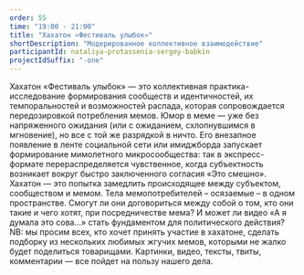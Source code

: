 ```yaml
---
order: 55
time: "19:00 - 21:00"
title: "Хахатон «Фестиваль улыбок»"
shortDescription: "Модерированное коллективное взаимодействие"
participantId: nataliya-protassenia-sergey-babkin
projectIdSuffix: "-one"
---
```


Хахатон «Фестиваль улыбок» — это коллективная практика-исследование формирования сообществ и идентичностей, их темпоральностей и возможностей распада, которая сопровождается передозировкой потребления мемов. Юмор в меме — уже без напряженного ожидания (или с ожиданием, схлопнувшимся в мгновение), но все с той же разрядкой в ничто. Его внезапное появление в ленте социальной сети или имиджборда запускает формирование мимолетного микросообщества: так в экспресс-формате перераспределяется чувственное, когда субъектность возникает вокруг быстро заключенного согласия «Это смешно». Хахатон — это попытка замедлить происходящее между субъектом, сообществом и мемом. Тела мемопотребителей – осязаемые – в одном пространстве. Смогут ли они договориться между собой о том, кто они такие и чего хотят, при посредничестве мема? И может ли видео «А я думала это сова…» стать фундаментом для политического действия?
NB: мы просим всех, кто хочет принять участие в хахатоне, сделать подборку из нескольких любимых жгучих мемов, которыми не жалко будет поделиться товарищами. Картинки, видео, тексты, твиты, комментарии — все пойдет на пользу нашего дела.
